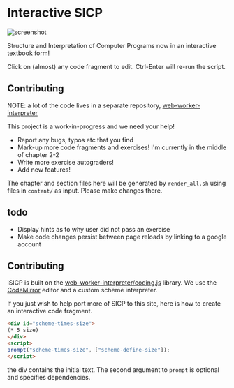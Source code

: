 # Interactive SICP

![screenshot](https://raw.github.com/zodiac/isicp/master/images/screenshot.png)

Structure and Interpretation of Computer Programs now in an interactive textbook form!

Click on (almost) any code fragment to edit. Ctrl-Enter will re-run the script.

## Contributing

NOTE: a lot of the code lives in a separate repository, [web-worker-interpreter](https://github.com/yuanchenyang/web-worker-interpreter)

This project is a work-in-progress and we need your help!

- Report any bugs, typos etc that you find
- Mark-up more code fragments and exercises! I'm currently in the middle of chapter 2-2
- Write more exercise autograders!
- Add new features!

The chapter and section files here will be generated by `render_all.sh` using files in `content/` as input. Please make changes there.

## todo

- Display hints as to why user did not pass an exercise
- Make code changes persist between page reloads by linking to a google account

## Contributing

iSICP is built on the [web-worker-interpreter/coding.js](https://github.com/yuanchenyang/web-worker-interpreter) library. We use the [CodeMirror](http://codemirror.net/) editor and a custom scheme interpreter.

If you just wish to help port more of SICP to this site, here is how to create an interactive code fragment.

```html
<div id="scheme-times-size">
(* 5 size)
</div>
<script>
prompt("scheme-times-size", ["scheme-define-size"]);
</script>
```

the div contains the initial text. The second argument to ``prompt`` is optional and specifies dependencies.
